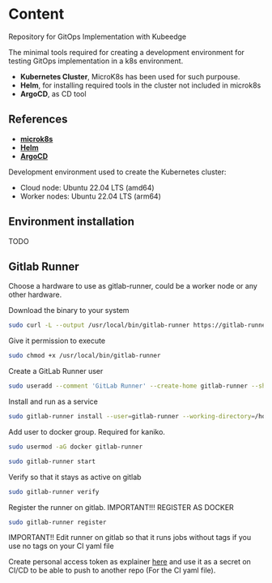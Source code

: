 # Content

Repository for GitOps Implementation with Kubeedge

The minimal tools required for creating a development environment for testing GitOps implementation in a k8s environment.

- **Kubernetes Cluster**, MicroK8s has been used for such purpouse.
- **Helm**, for installing required tools in the cluster not included in microk8s
- **ArgoCD**, as CD tool

## References

- [**microk8s**](https://microk8s.io/)
- [**Helm**](https://helm.sh/)
- [**ArgoCD**](https://argo-cd.readthedocs.io/en/stable/)

Development environment used to create the Kubernetes cluster:

- Cloud node: Ubuntu 22.04 LTS (amd64)
- Worker nodes: Ubuntu 22.04 LTS (arm64)

## Environment installation

TODO

## Gitlab Runner

Choose a hardware to use as gitlab-runner, could be a worker node or any other hardware.

Download the binary to your system

```sh
sudo curl -L --output /usr/local/bin/gitlab-runner https://gitlab-runner-downloads.s3.amazonaws.com/latest/binaries/gitlab-runner-linux-arm64
```

Give it permission to execute

```sh
sudo chmod +x /usr/local/bin/gitlab-runner
```

Create a GitLab Runner user

```sh
sudo useradd --comment 'GitLab Runner' --create-home gitlab-runner --shell /bin/bash
```

Install and run as a service

```sh
sudo gitlab-runner install --user=gitlab-runner --working-directory=/home/gitlab-runner
```

Add user to docker group. Required for kaniko.

```sh
sudo usermod -aG docker gitlab-runner
```

```sh
sudo gitlab-runner start
```

Verify so that it stays as active on gitlab

```sh
sudo gitlab-runner verify
```

Register the runner on gitlab. IMPORTANT!!! REGISTER AS DOCKER

```sh
sudo gitlab-runner register
```

IMPORTANT!! Edit runner on gitlab so that it runs jobs without tags if you use no tags on your CI yaml file

Create personal access token as explainer [here](https://docs.gitlab.com/ee/user/profile/personal_access_tokens.html) and use it as a secret on CI/CD to be able to push to another repo (For the CI yaml file).
